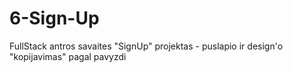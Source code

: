 # 6-Sign-Up
FullStack antros savaites "SignUp" projektas - puslapio ir design'o "kopijavimas" pagal pavyzdi
